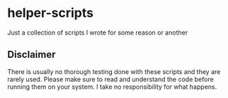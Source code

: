 # helper-scripts
Just a collection of scripts I wrote for some reason or another

## Disclaimer
There is usually no thorough testing done with these scripts and they are rarely used. Please make sure to read and understand the code before running them on your system. I take no responsibility for what happens.
